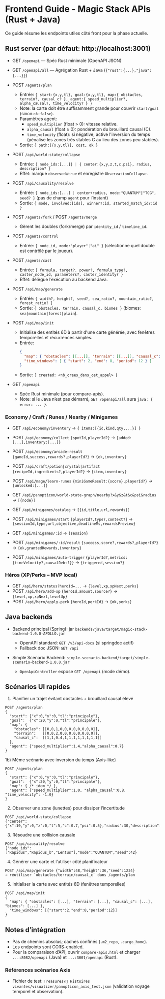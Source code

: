# Frontend Guide - Magic Stack APIs (Rust + Java)

Ce guide résume les endpoints utiles côté front pour la phase actuelle.

## Rust server (par défaut: http://localhost:3001)

- GET `/openapi` — Spéc Rust minimale (OpenAPI JSON)
- GET `/openapi/all` — Agrégation Rust + Java (`{"rust":{...},"java":{...}}`)
- POST `/agents/plan`
  - Entrée: `{ start:{x,y,tl}, goal:{x,y,tl}, map:{ obstacles, terrain?, causal_c? }, agent:{ speed_multiplier?, alpha_causal?, time_velocity? } }`
  - Note: la carte doit être suffisamment grande pour couvrir `start/goal` (sinon `ok:false`).
  - Paramètres agent:
    - `speed_multiplier` (float > 0): vitesse relative.
    - `alpha_causal` (float ≥ 0): pondération du brouillard causal (C).
    - `time_velocity` (float): si négative, active l'inversion du temps (pénalise les zones très stables C au lieu des zones peu stables).
  - Sortie: `{ path:[{x,y,tl}], cost, ok }`

- POST `/api/world-state/collapse`
  - Entrée: `{ node_ids:[...]} | { center:{x,y,z,t,c,psi}, radius, description? }`
  - Effet: marque `observed=true` et enregistre `ObservationCollapse`.

- POST `/api/causality/resolve`
  - Entrée: `{ node_ids:[...] | center+radius, mode:"QUANTUM"|"TCG", seed? }` (pas de champ `agent` pour l’instant)
  - Sortie: `{ mode, involved:[ids], winner?:id, started_match_id?:id }`

- POST `/agents/fork` / POST `/agents/merge`
  - Gèrent les doubles (fork/merge) par `identity_id` / `timeline_id`.

- POST `/agents/control`
  - Entrée: `{ node_id, mode:"player"|"ai" }` (sélectionne quel double est contrôlé par le joueur).

- POST `/agents/cast`
  - Entrée: `{ formula, target?, power?, formula_type?, caster_node_id, parameters?, caster_identity? }`
  - Effet: délègue l’exécution au backend Java.

- POST `/api/map/generate`
  - Entrée: `{ width?, height?, seed?, sea_ratio?, mountain_ratio?, forest_ratio? }`
  - Sortie: `{ obstacles, terrain, causal_c, biomes }` (biomes: `sea|mountain|forest|plain`).

- POST `/api/map/init`
  - Initialise des entités 6D à partir d'une carte générée, avec fenêtres temporelles et récurrences simples.
  - Entrée:
    ```json
    {
      "map": { "obstacles": [[...]], "terrain": [[...]], "causal_c": [[...]], "biomes": [["sea"|"mountain"|"forest"|"plain", ...]] },
      "time_windows": [ { "start": 2, "end": 8, "period": 12 } ]
    }
    ```
  - Sortie: `{ created: <nb_crees_dans_cet_appel> }`

- GET `/openapi`
  - Spéc Rust minimale (pour compare-apis).
  - Note: si le Java n’est pas démarré, `GET /openapi/all` aura `java: { error: ... }`.

### Economy / Craft / Runes / Nearby / Minigames

- GET `/api/economy/inventory` → `{ items:[{id,kind,qty,...}] }`
- POST `/api/economy/collect` `{spotId,playerId?}` → `{added:[...],inventory:[...]}`
- POST `/api/economy/arcade-result` `{gameId,success,rewards?,playerId?}` → `{ok,inventory}`
- POST `/api/craft/potion|crystal|artifact` `{recipeId,ingredients?,playerId?}` → `{item,inventory}`
- POST `/api/mage/learn-runes` `{miniGameResult:{score},playerId?}` → `{unlocked:[...]}`
- GET `/api/panopticon/world-state-graph/nearby?x&y&z&t&c&psi&radius` → `[{node}]`

- GET `/api/minigames/catalog` → `[{id,title,url,rewards}]`
- POST `/api/minigames/start` `{playerId?,type?,context?}` → `{sessionId,type,url,objective,deadlineMs,rewardsPreview}`
- GET `/api/minigames/:id` → `{session}`
- POST `/api/minigames/:id/result` `{success,score?,rewards?,playerId?}` → `{ok,grantedRewards,inventory}`
- POST `/api/minigames/auto-trigger` `{playerId?,metrics:{timeVelocity?,causalDebt?}}` → `{triggered,session?}`

### Héros (XP/Perks – MVP local)
- GET `/api/hero/status?heroId=...` → `{level,xp,xpNext,perks}`
- POST `/api/hero/add-xp` `{heroId,amount,source?}` → `{level,xp,xpNext,levelUp}`
- POST `/api/hero/apply-perk` `{heroId,perkId}` → `{ok,perks}`

## Java backends

- Backend principal (Spring): jar `backends/java/target/magic-stack-backend-1.0.0-APOLLO.jar`
  - OpenAPI standard: `GET /v3/api-docs` (si springdoc actif)
  - Fallback doc JSON: `GET /api`

- Simple Scenario Backend: `simple-scenario-backend/target/simple-scenario-backend-1.0.0.jar`
  - `OpenApiController` expose `GET /openapi` (mode démo).

## Scénarios UI rapides

1) Planifier un trajet évitant obstacles + brouillard causal élevé
```
POST /agents/plan
{
  "start": {"x":0,"y":0,"tl":"principale"},
  "goal":  {"x":20,"y":0,"tl":"principale"},
  "map": {
    "obstacles": [[0,0,1,0,0,0,0,0,0,0,0]],
    "terrain":   [[0,0,2,0,0,0,0,0,0,0,0]],
    "causal_c":  [[1,1,0.4,1,1,1,1,1,1,1,1]]
  },
  "agent": {"speed_multiplier":1.4,"alpha_causal":0.7}
}
```

1b) Même scénario avec inversion du temps (Axis-like)
```
POST /agents/plan
{
  "start": {"x":0,"y":0,"tl":"principale"},
  "goal":  {"x":20,"y":0,"tl":"principale"},
  "map": { /* idem */ },
  "agent": {"speed_multiplier":1.0, "alpha_causal":0.8, "time_velocity": -1.0}
}
```

2) Observer une zone (lunettes) pour dissiper l’incertitude
```
POST /api/world-state/collapse
{"center":{"x":10,"y":0,"z":0,"t":5,"c":0.7,"psi":0.5},"radius":30,"description":"magic_glasses"}
```

3) Résoudre une collision causale
```
POST /api/causality/resolve
{"node_ids":["Rapidus","Rapidus_b","Lentus"],"mode":"QUANTUM","seed":42}
```

4) Générer une carte et l’utiliser côté planificateur
```
POST /api/map/generate {"width":48,"height":36,"seed":1234}
→ réutiliser `obstacles/terrain/causal_c` dans /agents/plan
```

5) Initialiser la carte avec entités 6D (fenêtres temporelles)
```
POST /api/map/init
{
  "map": { "obstacles": [...], "terrain": [...], "causal_c": [...], "biomes": [...] },
  "time_windows": [{"start":2,"end":8,"period":12}]
}
```

## Notes d’intégration

- Pas de chemins absolus; caches confinés (`.m2_repo`, `.cargo_home`).
- Les endpoints sont CORS-enabled.
- Pour la comparaison d’API, ouvrir `compare-apis.html` et charger `...:8082/openapi` (Java) et `...:3001/openapi` (Rust).

### Références scénarios Axis
- Fichier de test: `Treasures/📖 Histoires vivantes/visualizer/panopticon_axis_test.json` (validation voyage temporel et observation).


